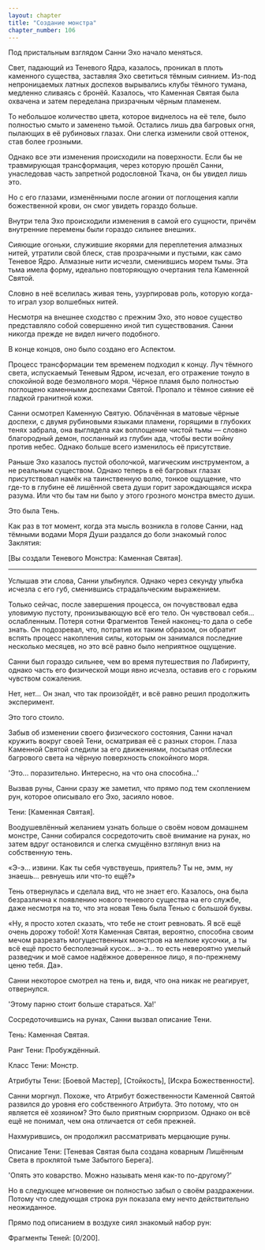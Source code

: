```yaml
---
layout: chapter
title: "Создание монстра"
chapter_number: 106
---
```


Под пристальным взглядом Санни Эхо начало меняться.

Свет, падающий из Теневого Ядра, казалось, проникал в плоть каменного существа, заставляя Эхо светиться тёмным сиянием. Из-под непроницаемых латных доспехов вырывались клубы тёмного тумана, медленно сливаясь с бронёй. Казалось, что Каменная Святая была охвачена и затем переделана призрачным чёрным пламенем.

То небольшое количество цвета, которое виднелось на её теле, было полностью смыто и заменено тьмой. Остались лишь два багровых огня, пылающих в её рубиновых глазах. Они слегка изменили свой оттенок, став более грозными.

Однако все эти изменения происходили на поверхности. Если бы не травмирующая трансформация, через которую прошёл Санни, унаследовав часть запретной родословной Ткача, он бы увидел лишь это.

Но с его глазами, изменёнными после агонии от поглощения капли божественной крови, он смог увидеть гораздо больше.

Внутри тела Эхо происходили изменения в самой его сущности, причём внутренние перемены были гораздо сильнее внешних.

Сияющие огоньки, служившие якорями для переплетения алмазных нитей, утратили свой блеск, став прозрачными и пустыми, как само Теневое Ядро. Алмазные нити исчезли, сменившись морем тьмы. Эта тьма имела форму, идеально повторяющую очертания тела Каменной Святой.

Словно в неё вселилась живая тень, узурпировав роль, которую когда-то играл узор волшебных нитей.

Несмотря на внешнее сходство с прежним Эхо, это новое существо представляло собой совершенно иной тип существования. Санни никогда прежде не видел ничего подобного.

В конце концов, оно было создано его Аспектом.

Процесс трансформации тем временем подходил к концу. Луч тёмного света, испускаемый Теневым Ядром, исчезал, его отражение тонуло в спокойной воде безмолвного моря. Чёрное пламя было полностью поглощено каменными доспехами Святой. Пропало и тёмное сияние её гладкой гранитной кожи.

Санни осмотрел Каменную Святую. Облачённая в матовые чёрные доспехи, с двумя рубиновыми языками пламени, горящими в глубоких тенях забрала, она выглядела как воплощение чистой тьмы — словно благородный демон, посланный из глубин ада, чтобы вести войну против небес. Однако больше всего изменилось её присутствие.

Раньше Эхо казалось пустой оболочкой, магическим инструментом, а не реальным существом. Однако теперь в её багровых глазах присутствовал намёк на таинственную волю, тонкое ощущение, что где-то в глубине её лишённой света души горит зарождающаяся искра разума. Или что бы там ни было у этого грозного монстра вместо души.

Это была Тень.

Как раз в тот момент, когда эта мысль возникла в голове Санни, над тёмными водами Моря Души раздался до боли знакомый голос Заклятия:

[Вы создали Теневого Монстра: Каменная Святая].

***

Услышав эти слова, Санни улыбнулся. Однако через секунду улыбка исчезла с его губ, сменившись страдальческим выражением.

Только сейчас, после завершения процесса, он почувствовал едва уловимую пустоту, пронизывающую всё его тело. Он чувствовал себя... ослабленным. Потеря сотни Фрагментов Теней наконец-то дала о себе знать. Он подозревал, что, потратив их таким образом, он обратит вспять процесс накопления силы, которым он занимался последние несколько месяцев, но это всё равно было неприятное ощущение.

Санни был гораздо сильнее, чем во время путешествия по Лабиринту, однако часть его физической мощи явно исчезла, оставив его с горьким чувством сожаления.

Нет, нет... Он знал, что так произойдёт, и всё равно решил продолжить эксперимент.

Это того стоило.

Забыв об изменении своего физического состояния, Санни начал кружить вокруг своей Тени, осматривая её с разных сторон. Глаза Каменной Святой следили за его движениями, посылая отблески багрового света на чёрную поверхность спокойного моря.

'Это... поразительно. Интересно, на что она способна...'

Вызвав руны, Санни сразу же заметил, что прямо под тем скоплением рун, которое описывало его Эхо, засияло новое.

Тени: [Каменная Святая].

Воодушевлённый желанием узнать больше о своём новом домашнем монстре, Санни собирался сосредоточить своё внимание на рунах, но затем вдруг остановился и слегка смущённо взглянул вниз на собственную тень.

«Э-э... извини. Как ты себя чувствуешь, приятель? Ты не, эмм, ну знаешь... ревнуешь или что-то ещё?»

Тень отвернулась и сделала вид, что не знает его. Казалось, она была безразлична к появлению нового теневого существа на его службе, даже несмотря на то, что эта новая Тень была Тенью с большой буквы.

«Ну, я просто хотел сказать, что тебе не стоит ревновать. Я всё ещё очень дорожу тобой! Хотя Каменная Святая, вероятно, способна своим мечом разрезать могущественных монстров на мелкие кусочки, а ты всё ещё просто бесполезный кусок... э-э... то есть невероятно умелый разведчик и моё самое надёжное доверенное лицо, я по-прежнему ценю тебя. Да».

Санни некоторое смотрел на тень и, видя, что она никак не реагирует, отвернулся.

'Этому парню стоит больше стараться. Ха!'

Сосредоточившись на рунах, Санни вызвал описание Тени.

Тень: Каменная Святая.

Ранг Тени: Пробуждённый.

Класс Тени: Монстр.

Атрибуты Тени: [Боевой Мастер], [Стойкость], [Искра Божественности].

Санни моргнул. Похоже, что Атрибут божественности Каменной Святой развился до уровня его собственного Атрибута. Это потому, что он является её хозяином? Это было приятным сюрпризом. Однако он всё ещё не понимал, чем она отличается от себя прежней.

Нахмурившись, он продолжил рассматривать мерцающие руны.

Описание Тени: [Теневая Святая была создана коварным Лишённым Света в проклятой тьме Забытого Берега].

'Опять это коварство. Можно называть меня как-то по-другому?'

Но в следующее мгновение он полностью забыл о своём раздражении. Потому что следующая строка рун показала ему нечто действительно неожиданное.

Прямо под описанием в воздухе сиял знакомый набор рун:

Фрагменты Теней: [0/200].